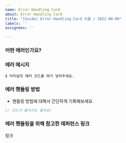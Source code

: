 ```yaml
---
name: Error Handling Card
about: Error Handling Card
title: "[Guide] Error Handling Card 이름 / 2022-00-00"
labels: ''
assignees: ''

---
```


### 어떤 에러인가요?
 
 ### 에러 메시지
 ```shell
 $ 터미널의 에러 코드를 여기 넣어주세요.
 ```
 
 ### 에러 핸들링 방법
 * 핸들링 방법에 대해서 간단하게 기록해보세요.
 
 ```js
 // 코드가 들어가도 좋아요!
 ```
 
 ### 에러 핸들링을 위해 참고한 레퍼런스 링크
 링크
